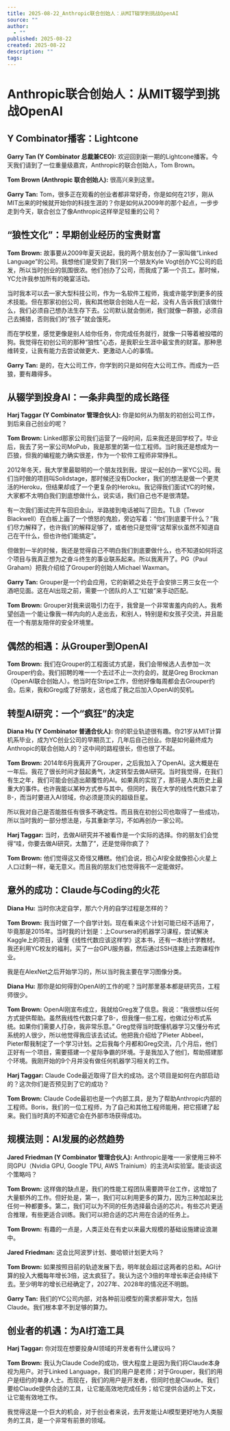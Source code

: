 ```yaml
---
title: 2025-08-22_Anthropic联合创始人：从MIT辍学到挑战OpenAI
source: ""
author:
  - ""
published: 2025-08-22
created: 2025-08-22
description: ""
tags:
---
```


# Anthropic联合创始人：从MIT辍学到挑战OpenAI

## Y Combinator播客：Lightcone

**Garry Tan (Y Combinator 总裁兼CEO):** 欢迎回到新一期的Lightcone播客。今天我们请到了一位重量级嘉宾，Anthropic的联合创始人，Tom Brown。

**Tom Brown (Anthropic 联合创始人):** 很高兴来到这里。

**Garry Tan:** Tom，很多正在观看的创业者都非常好奇，你是如何在21岁，刚从MIT出来的时候就开始你的科技生涯的？你是如何从2009年的那个起点，一步步走到今天，联合创立了像Anthropic这样举足轻重的公司？

## “狼性文化”：早期创业经历的宝贵财富

**Tom Brown:** 故事要从2009年夏天说起，我的两个朋友创办了一家叫做“Linked Language”的公司。我想他们是受到了我们另一个朋友Kyle Vogt创办YC公司的启发，所以当时创业的氛围很浓。他们创办了公司，而我成了第一个员工。那时候，YC允许我参加所有的晚宴活动。

当时我本可以去一家大型科技公司，作为一名软件工程师，我或许能学到更多的技术技能。但在那家初创公司，我和其他联合创始人在一起，没有人告诉我们该做什么，我们必须自己想办法生存下去。公司默认就会倒闭，我们就像一群狼，必须自己去捕猎，否则我们的“孩子”就会饿死。

而在学校里，感觉更像是别人给你任务，你完成任务就行，就像一只等着被投喂的狗。我觉得在初创公司的那种“狼性”心态，是我职业生涯中最宝贵的财富。那种思维转变，让我有能力去尝试做更大、更激动人心的事情。

**Garry Tan:** 是的，在大公司工作，你学到的只是如何在大公司工作。而成为一匹狼，要有趣得多。

## 从辍学到投身AI：一条非典型的成长路径

**Harj Taggar (Y Combinator 管理合伙人):** 你是如何从为朋友的初创公司工作，到后来自己创业的呢？

**Tom Brown:** Linked那家公司我们运营了一段时间，后来我还是回学校了。毕业后，我去了另一家公司MoPub，我是那里的第一位工程师。当时我还是想成为一匹狼，但我的编程能力确实很差，作为一个软件工程师非常挣扎。

2012年冬天，我大学里最聪明的一个朋友找到我，提议一起创办一家YC公司。我们当时做的项目叫Solidstage，那时候还没有Docker，我们的想法是做一个更灵活的Heroku，但结果却成了一个更复杂的Heroku。我记得我们面试YC的时候，大家都不太明白我们到底想做什么，说实话，我们自己也不是很清楚。

有一次我们面试完开车回旧金山，半路接到电话被叫了回去。TLB（Trevor Blackwell）在白板上画了一个愤怒的鬼脸，旁边写着：“你们到底要干什么？”我们尽力解释了，也许我们的解释足够了，或者他只是觉得“这帮家伙虽然不知道自己在干什么，但也许他们能搞定”。

但做到一半的时候，我还是觉得自己不明白我们到底要做什么，也不知道如何将这个项目与我真正想为之奋斗终生的事业联系起来。所以我离开了。PG（Paul Graham）把我介绍给了Grouper的创始人Michael Waxman。

**Garry Tan:** Grouper是一个约会应用，它的新颖之处在于会安排三男三女在一个酒吧见面。这在AI出现之前，需要一个团队的人工“红娘”来手动匹配。

**Tom Brown:** Grouper对我来说吸引力在于，我曾是一个非常害羞内向的人。我希望创造一个能让像我一样内向的人走出去，和别人，特别是和女孩子交流，并且能在一个有朋友陪伴的安全环境里。

## 偶然的相遇：从Grouper到OpenAI

**Tom Brown:** 我们在Grouper的工程面试方式是，我们会带候选人去参加一次Grouper约会。我们招聘的唯一一个去过不止一次约会的，就是Greg Brockman（OpenAI联合创始人）。他当时在Stripe工作，但他好像每周都会去Grouper约会。后来，我和Greg成了好朋友，这也成了我之后加入OpenAI的契机。

## 转型AI研究：一个“疯狂”的决定

**Diana Hu (Y Combinator 普通合伙人):** 你的职业轨迹很有趣。你21岁从MIT计算机系毕业，成为YC创业公司的早期员工，几年后自己创业。你是如何最终成为Anthropic的联合创始人的？这中间的路程很长，但也很了不起。

**Tom Brown:** 2014年6月我离开了Grouper，之后我加入了OpenAI。这大概是在一年后。我花了很长时间才鼓起勇气，决定转型去做AI研究。当时我觉得，在我们有生之年，我们可能会创造出颠覆性的AI。如果真的实现了，那将是人类历史上最重大的事件。也许我能以某种方式参与其中。但同时，我在大学的线性代数只拿了B-，而当时要进入AI领域，你必须是顶尖的超级巨星。

所以我对自己是否能胜任有很多不确定性。而且我在初创公司也取得了一些成功，所以当时我的一部分想法是，与其重新学习，不如再创办一家公司。

**Harj Taggar:** 当时，去做AI研究并不被看作是一个实际的选择。你的朋友们会觉得“哇，你要去做AI研究，太酷了”，还是觉得你疯了？

**Tom Brown:** 他们觉得这又奇怪又糟糕。他们会说，担心AI安全就像担心火星上人口过剩一样，毫无意义。而且我的朋友们也觉得我不一定能做好。

## 意外的成功：Claude与Coding的火花

**Diana Hu:** 当时你决定自学，那六个月的自学过程是怎样的？

**Tom Brown:** 我当时做了一个自学计划。现在看来这个计划可能已经不适用了，毕竟那是2015年。当时我的计划是：上Coursera的机器学习课程，尝试解决Kaggle上的项目，读懂《线性代数应该这样学》这本书，还有一本统计学教材。我还利用YC校友的福利，买了一台GPU服务器，然后通过SSH连接上去跑课程作业。

我是在AlexNet之后开始学习的，所以当时我主要在学习图像分类。

**Diana Hu:** 那你是如何得到OpenAI的工作的呢？当时那里基本都是研究员，工程师很少。

**Tom Brown:** OpenAI刚宣布成立，我就给Greg发了信息。我说：“我很想以任何方式提供帮助。虽然我线性代数只拿了B-，但我懂一些工程，也做过分布式系统。如果你们需要人打杂，我非常乐意。” Greg觉得当时既懂机器学习又懂分布式系统的人很少，所以他觉得我应该去试试。他把我介绍给了Pieter Abbeel，Pieter帮我制定了一个学习计划。之后我每个月都和Greg交流，几个月后，他们正好有一个项目，需要搭建一个星际争霸的环境。于是我加入了他们，帮助搭建那个环境。我刚开始的9个月并没有做任何机器学习相关的工作。

**Harj Taggar:** Claude Code最近取得了巨大的成功。这个项目是如何在内部启动的？这次你们是否预见到了它的成功？

**Tom Brown:** Claude Code最初也是一个内部工具，是为了帮助Anthropic内部的工程师。Boris，我们的一位工程师，为了自己和其他工程师能用，把它搭建了起来。我们当时真的不知道它会在外部市场获得成功。

## 规模法则：AI发展的必然趋势

**Jared Friedman (Y Combinator 管理合伙人):** Anthropic是唯一一家使用三种不同GPU（Nvidia GPU, Google TPU, AWS Trainium）的主流AI实验室。能谈谈这个策略吗？

**Tom Brown:** 这样做的缺点是，我们的性能工程团队需要跨平台工作，这增加了大量额外的工作。但好处是，第一，我们可以利用更多的算力，因为三种加起来比任何一种都要多。第二，我们可以为不同的任务选择最合适的芯片。有些芯片更适合推理，有些更适合训练。我们可以把合适的芯片用在合适的任务上。

**Tom Brown:** 有趣的一点是，人类正处在有史以来最大规模的基础设施建设浪潮中。

**Jared Friedman:** 这会比阿波罗计划、曼哈顿计划更大吗？

**Tom Brown:** 如果按照目前的轨迹发展下去，明年就会超过这两者的总和。AGI计算的投入大概每年增长3倍，这太疯狂了。我认为这个3倍的年增长率还会持续下去。至少明年的增长已经确定了，2027年、2028年的情况还不明朗。

**Garry Tan:** 我们的YC公司内部，对各种前沿模型的需求都非常大，包括Claude。我们根本拿不到足够的算力。

## 创业者的机遇：为AI打造工具

**Harj Taggar:** 你对现在想要投身AI领域的开发者有什么建议吗？

**Tom Brown:** 我认为Claude Code的成功，很大程度上是因为我们将Claude本身视为用户。对于Linked Language，我们的用户是老师；对于Grouper，我们的用户是纽约的单身人士。而现在，我们的用户是开发者，但同时也是Claude。我们要给Claude提供合适的工具，让它能高效地完成任务；给它提供合适的上下文，让它能有效地工作。

我觉得这是一个巨大的机会，对于创业者来说，去开发能让AI模型更好地为人类服务的工具，是一个非常有前景的领域。